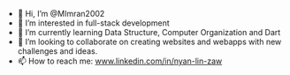 - 👋 Hi, I’m @MImran2002
- 👀 I’m interested in full-stack development
- 🌱 I’m currently learning Data Structure, Computer Organization and Dart
- 💞️ I’m looking to collaborate on creating websites and webapps with new challenges and ideas.
- 📫 How to reach me: www.linkedin.com/in/nyan-lin-zaw


<!---
MImran2002/MImran2002 is a ✨ special ✨ repository because its `README.md` (this file) appears on your GitHub profile.
You can click the Preview link to take a look at your changes.
--->
